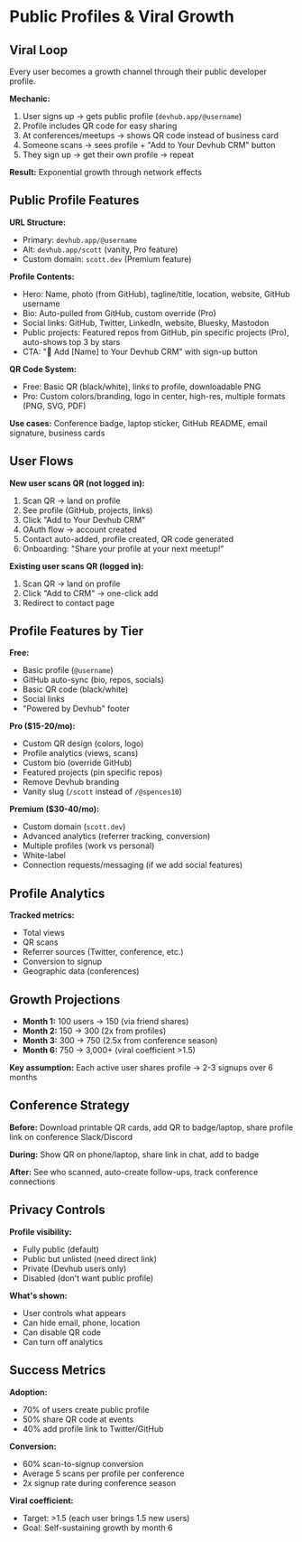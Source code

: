 # Public Profiles & Viral Growth

## Viral Loop

Every user becomes a growth channel through their public developer
profile.

**Mechanic:**

1. User signs up → gets public profile (`devhub.app/@username`)
2. Profile includes QR code for easy sharing
3. At conferences/meetups → shows QR code instead of business card
4. Someone scans → sees profile + "Add to Your Devhub CRM" button
5. They sign up → get their own profile → repeat

**Result:** Exponential growth through network effects

## Public Profile Features

**URL Structure:**

- Primary: `devhub.app/@username`
- Alt: `devhub.app/scott` (vanity, Pro feature)
- Custom domain: `scott.dev` (Premium feature)

**Profile Contents:**

- Hero: Name, photo (from GitHub), tagline/title, location, website,
  GitHub username
- Bio: Auto-pulled from GitHub, custom override (Pro)
- Social links: GitHub, Twitter, LinkedIn, website, Bluesky, Mastodon
- Public projects: Featured repos from GitHub, pin specific projects
  (Pro), auto-shows top 3 by stars
- CTA: "📇 Add [Name] to Your Devhub CRM" with sign-up button

**QR Code System:**

- Free: Basic QR (black/white), links to profile, downloadable PNG
- Pro: Custom colors/branding, logo in center, high-res, multiple
  formats (PNG, SVG, PDF)

**Use cases:** Conference badge, laptop sticker, GitHub README, email
signature, business cards

## User Flows

**New user scans QR (not logged in):**

1. Scan QR → land on profile
2. See profile (GitHub, projects, links)
3. Click "Add to Your Devhub CRM"
4. OAuth flow → account created
5. Contact auto-added, profile created, QR code generated
6. Onboarding: "Share your profile at your next meetup!"

**Existing user scans QR (logged in):**

1. Scan QR → land on profile
2. Click "Add to CRM" → one-click add
3. Redirect to contact page

## Profile Features by Tier

**Free:**

- Basic profile (`@username`)
- GitHub auto-sync (bio, repos, socials)
- Basic QR code (black/white)
- Social links
- "Powered by Devhub" footer

**Pro ($15-20/mo):**

- Custom QR design (colors, logo)
- Profile analytics (views, scans)
- Custom bio (override GitHub)
- Featured projects (pin specific repos)
- Remove Devhub branding
- Vanity slug (`/scott` instead of `/@spences10`)

**Premium ($30-40/mo):**

- Custom domain (`scott.dev`)
- Advanced analytics (referrer tracking, conversion)
- Multiple profiles (work vs personal)
- White-label
- Connection requests/messaging (if we add social features)

## Profile Analytics

**Tracked metrics:**

- Total views
- QR scans
- Referrer sources (Twitter, conference, etc.)
- Conversion to signup
- Geographic data (conferences)

## Growth Projections

- **Month 1:** 100 users → 150 (via friend shares)
- **Month 2:** 150 → 300 (2x from profiles)
- **Month 3:** 300 → 750 (2.5x from conference season)
- **Month 6:** 750 → 3,000+ (viral coefficient >1.5)

**Key assumption:** Each active user shares profile → 2-3 signups over
6 months

## Conference Strategy

**Before:** Download printable QR cards, add QR to badge/laptop, share
profile link on conference Slack/Discord

**During:** Show QR on phone/laptop, share link in chat, add to badge

**After:** See who scanned, auto-create follow-ups, track conference
connections

## Privacy Controls

**Profile visibility:**

- Fully public (default)
- Public but unlisted (need direct link)
- Private (Devhub users only)
- Disabled (don't want public profile)

**What's shown:**

- User controls what appears
- Can hide email, phone, location
- Can disable QR code
- Can turn off analytics

## Success Metrics

**Adoption:**

- 70% of users create public profile
- 50% share QR code at events
- 40% add profile link to Twitter/GitHub

**Conversion:**

- 60% scan-to-signup conversion
- Average 5 scans per profile per conference
- 2x signup rate during conference season

**Viral coefficient:**

- Target: >1.5 (each user brings 1.5 new users)
- Goal: Self-sustaining growth by month 6
